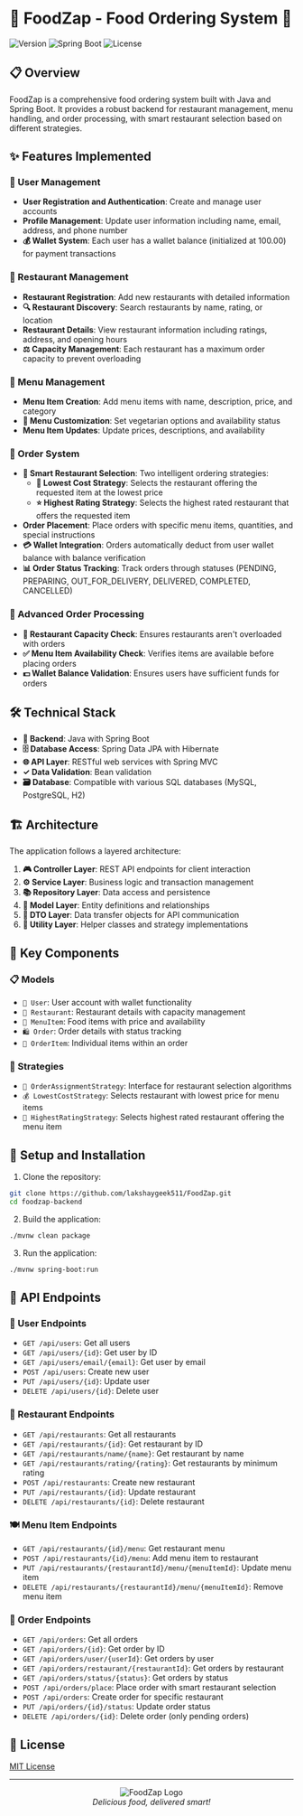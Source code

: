 # 🍔 FoodZap - Food Ordering System 🍕

![Version](https://img.shields.io/badge/version-1.0.0-blue)
![Spring Boot](https://img.shields.io/badge/Spring%20Boot-2.7.0-green)
![License](https://img.shields.io/badge/license-MIT-orange)

## 📋 Overview
FoodZap is a comprehensive food ordering system built with Java and Spring Boot. It provides a robust backend for restaurant management, menu handling, and order processing, with smart restaurant selection based on different strategies.

## ✨ Features Implemented

### 👤 User Management
- **User Registration and Authentication**: Create and manage user accounts
- **Profile Management**: Update user information including name, email, address, and phone number
- **💰 Wallet System**: Each user has a wallet balance (initialized at 100.00) for payment transactions

### 🏪 Restaurant Management
- **Restaurant Registration**: Add new restaurants with detailed information
- **🔍 Restaurant Discovery**: Search restaurants by name, rating, or location
- **Restaurant Details**: View restaurant information including ratings, address, and opening hours
- **⚖️ Capacity Management**: Each restaurant has a maximum order capacity to prevent overloading

### 📝 Menu Management
- **Menu Item Creation**: Add menu items with name, description, price, and category
- **🥗 Menu Customization**: Set vegetarian options and availability status
- **Menu Item Updates**: Update prices, descriptions, and availability

### 🛒 Order System
- **🧠 Smart Restaurant Selection**: Two intelligent ordering strategies:
  - **💸 Lowest Cost Strategy**: Selects the restaurant offering the requested item at the lowest price
  - **⭐ Highest Rating Strategy**: Selects the highest rated restaurant that offers the requested item
- **Order Placement**: Place orders with specific menu items, quantities, and special instructions
- **💳 Wallet Integration**: Orders automatically deduct from user wallet balance with balance verification
- **📊 Order Status Tracking**: Track orders through statuses (PENDING, PREPARING, OUT_FOR_DELIVERY, DELIVERED, COMPLETED, CANCELLED)

### 🚀 Advanced Order Processing
- **🔢 Restaurant Capacity Check**: Ensures restaurants aren't overloaded with orders
- **✅ Menu Item Availability Check**: Verifies items are available before placing orders
- **💵 Wallet Balance Validation**: Ensures users have sufficient funds for orders

## 🛠️ Technical Stack

- **🧩 Backend**: Java with Spring Boot
- **🗄️ Database Access**: Spring Data JPA with Hibernate
- **🌐 API Layer**: RESTful web services with Spring MVC
- **✓ Data Validation**: Bean validation
- **🗃️ Database**: Compatible with various SQL databases (MySQL, PostgreSQL, H2)

## 🏗️ Architecture

The application follows a layered architecture:

1. **🎮 Controller Layer**: REST API endpoints for client interaction
2. **⚙️ Service Layer**: Business logic and transaction management
3. **📚 Repository Layer**: Data access and persistence
4. **📄 Model Layer**: Entity definitions and relationships
5. **🔄 DTO Layer**: Data transfer objects for API communication
6. **🔧 Utility Layer**: Helper classes and strategy implementations

## 🧩 Key Components

### 📋 Models
- `👤 User`: User account with wallet functionality
- `🏪 Restaurant`: Restaurant details with capacity management
- `🍕 MenuItem`: Food items with price and availability
- `🛍️ Order`: Order details with status tracking
- `🧾 OrderItem`: Individual items within an order

### 🧠 Strategies
- `🔀 OrderAssignmentStrategy`: Interface for restaurant selection algorithms
- `💰 LowestCostStrategy`: Selects restaurant with lowest price for menu items
- `🌟 HighestRatingStrategy`: Selects highest rated restaurant offering the menu item

## 🚀 Setup and Installation

1. Clone the repository:
```bash
git clone https://github.com/lakshaygeek511/FoodZap.git
cd foodzap-backend
```

2. Build the application:
```bash
./mvnw clean package
```

3. Run the application:
```bash
./mvnw spring-boot:run
```

## 🔌 API Endpoints

### 👤 User Endpoints
- `GET /api/users`: Get all users
- `GET /api/users/{id}`: Get user by ID
- `GET /api/users/email/{email}`: Get user by email
- `POST /api/users`: Create new user
- `PUT /api/users/{id}`: Update user
- `DELETE /api/users/{id}`: Delete user

### 🏪 Restaurant Endpoints
- `GET /api/restaurants`: Get all restaurants
- `GET /api/restaurants/{id}`: Get restaurant by ID
- `GET /api/restaurants/name/{name}`: Get restaurant by name
- `GET /api/restaurants/rating/{rating}`: Get restaurants by minimum rating
- `POST /api/restaurants`: Create new restaurant
- `PUT /api/restaurants/{id}`: Update restaurant
- `DELETE /api/restaurants/{id}`: Delete restaurant

### 🍽️ Menu Item Endpoints
- `GET /api/restaurants/{id}/menu`: Get restaurant menu
- `POST /api/restaurants/{id}/menu`: Add menu item to restaurant
- `PUT /api/restaurants/{restaurantId}/menu/{menuItemId}`: Update menu item
- `DELETE /api/restaurants/{restaurantId}/menu/{menuItemId}`: Remove menu item

### 🛒 Order Endpoints
- `GET /api/orders`: Get all orders
- `GET /api/orders/{id}`: Get order by ID
- `GET /api/orders/user/{userId}`: Get orders by user
- `GET /api/orders/restaurant/{restaurantId}`: Get orders by restaurant
- `GET /api/orders/status/{status}`: Get orders by status
- `POST /api/orders/place`: Place order with smart restaurant selection
- `POST /api/orders`: Create order for specific restaurant
- `PUT /api/orders/{id}/status`: Update order status
- `DELETE /api/orders/{id}`: Delete order (only pending orders)

## 📄 License
[MIT License](LICENSE)

---

<p align="center">
  <img src="https://img.icons8.com/color/96/000000/pizza.png" alt="FoodZap Logo"/>
  <br>
  <em>Delicious food, delivered smart!</em>
</p>
